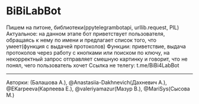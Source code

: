 # BiBiLabBot
Пишем на питоне, библиотеки(ppytelegrambotapi, urllib.request, PIL)
Актуальное: на данном этапе бот приветствует пользователя, обращаясь к нему по имени и предлагает список того, что умеет(функция с выдачей протоколов)
Функции: приветствие, выдача протоколов через работу с кнопками или поиском по ключу, на некорректный запрос отправляет смешную картинку и говорит, что не понял, чего пользователь хочет
Ссылка не телегу: t.me/BiBi4LabBot
_____________
Авторки: (Балашова А.), @Anastasiia-Dakhnevich(Дахневич А.), @EKarpeeva(Карпеева Е.), @valeriyamazur(Мазур В.), @MariSys(Сысова М.)
